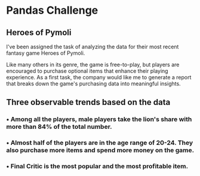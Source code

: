 # Pandas Challenge

## Heroes of Pymoli

I've been assigned the task of analyzing the data for their most recent fantasy game Heroes of Pymoli.

Like many others in its genre, the game is free-to-play, but players are encouraged to purchase optional items that enhance their playing experience. As a first task, the company would like me to generate a report that breaks down the game's purchasing data into meaningful insights.

## Three observable trends based on the data
### •	Among all the players, male players take the lion's share with more than 84% of the total number.

### •	Almost half of the players are in the age range of 20-24. They also purchase more items and spend more money on the game.

### •	Final Critic is the most popular and the most profitable item.
